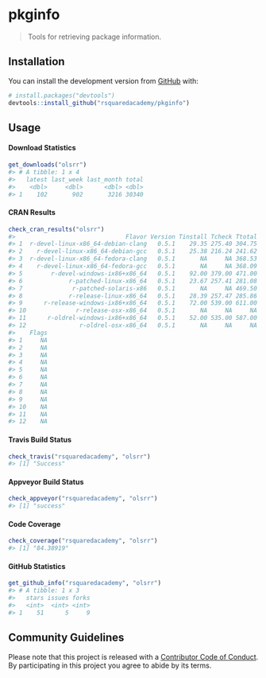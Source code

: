 
<!-- README.md is generated from README.Rmd. Please edit that file -->
pkginfo
=======

> Tools for retrieving package information.

Installation
------------

You can install the development version from [GitHub](https://github.com/) with:

``` r
# install.packages("devtools")
devtools::install_github("rsquaredacademy/pkginfo")
```

Usage
-----

#### Download Statistics

``` r
get_downloads("olsrr")
#> # A tibble: 1 x 4
#>   latest last_week last_month total
#>    <dbl>     <dbl>      <dbl> <dbl>
#> 1    102       902       3216 30340
```

#### CRAN Results

``` r
check_cran_results("olsrr")
#>                               Flavor Version Tinstall Tcheck Ttotal Status
#> 1  r-devel-linux-x86_64-debian-clang   0.5.1    29.35 275.40 304.75     OK
#> 2    r-devel-linux-x86_64-debian-gcc   0.5.1    25.38 216.24 241.62     OK
#> 3  r-devel-linux-x86_64-fedora-clang   0.5.1       NA     NA 368.53     OK
#> 4    r-devel-linux-x86_64-fedora-gcc   0.5.1       NA     NA 368.09     OK
#> 5        r-devel-windows-ix86+x86_64   0.5.1    92.00 379.00 471.00     OK
#> 6             r-patched-linux-x86_64   0.5.1    23.67 257.41 281.08     OK
#> 7              r-patched-solaris-x86   0.5.1       NA     NA 469.50     OK
#> 8             r-release-linux-x86_64   0.5.1    28.39 257.47 285.86     OK
#> 9      r-release-windows-ix86+x86_64   0.5.1    72.00 539.00 611.00     OK
#> 10              r-release-osx-x86_64   0.5.1       NA     NA     NA     OK
#> 11      r-oldrel-windows-ix86+x86_64   0.5.1    52.00 535.00 587.00     OK
#> 12               r-oldrel-osx-x86_64   0.5.1       NA     NA     NA     OK
#>    Flags
#> 1     NA
#> 2     NA
#> 3     NA
#> 4     NA
#> 5     NA
#> 6     NA
#> 7     NA
#> 8     NA
#> 9     NA
#> 10    NA
#> 11    NA
#> 12    NA
```

#### Travis Build Status

``` r
check_travis("rsquaredacademy", "olsrr")
#> [1] "Success"
```

#### Appveyor Build Status

``` r
check_appveyor("rsquaredacademy", "olsrr")
#> [1] "success"
```

#### Code Coverage

``` r
check_coverage("rsquaredacademy", "olsrr")
#> [1] "84.38919"
```

#### GitHub Statistics

``` r
get_github_info("rsquaredacademy", "olsrr")
#> # A tibble: 1 x 3
#>   stars issues forks
#>   <int>  <int> <int>
#> 1    51      5     9
```

Community Guidelines
--------------------

Please note that this project is released with a [Contributor Code of Conduct](CODE_OF_CONDUCT.md). By participating in this project you agree to abide by its terms.
